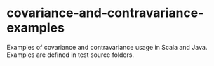 # covariance-and-contravariance-examples
Examples of covariance and contravariance usage in Scala and Java. Examples are defined in test source folders.